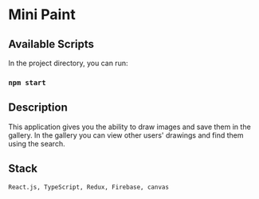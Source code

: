 # Mini Paint


## Available Scripts

In the project directory, you can run:

### `npm start`

## Description

This application gives you the ability to draw images and save them in the gallery. In the gallery you can view other users' drawings and find them using the search.

## Stack

`React.js, TypeScript, Redux, Firebase, canvas`
